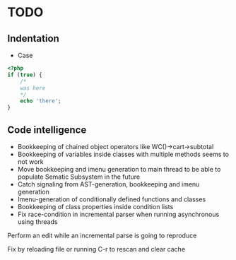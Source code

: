 # TODO

## Indentation

* Case

```php
<?php
if (true) {
    /*
    was here
    */
    echo 'there';
}
```

## Code intelligence

* Bookkeeping of chained object operators like WC()->cart->subtotal
* Bookkeeping of variables inside classes with multiple methods seems to not work
* Move bookkeeping and imenu generation to main thread to be able to populate Sematic Subsystem in the future
* Catch signaling from AST-generation, bookkeeping and imenu generation
* Imenu-generation of conditionally defined functions and classes
* Bookkeeping of class properties inside condition lists
* Fix race-condition in incremental parser when running asynchronous using threads

Perform an edit while an incremental parse is going to reproduce

Fix by reloading file or running C-r to rescan and clear cache
